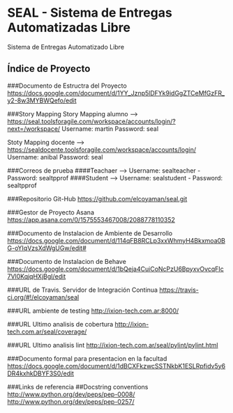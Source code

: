 SEAL - Sistema de Entregas Automatizadas Libre
====

Sistema de Entregas Automatizado Libre

Índice de Proyecto
------------------

###Documento de Estructra del Proyecto
https://docs.google.com/document/d/1YY_Jznp5lDFYk9idGgZTCeMfGzFR_y2-8w3MYBWQefo/edit

###Story Mapping
Story Mapping alumno --> https://seal.toolsforagile.com/workspace/accounts/login/?next=/workspace/
Username: martin
Password: seal

Stoty Mapping docente --> https://sealdocente.toolsforagile.com/workspace/accounts/login/
Username: anibal
Password: seal

###Correos de prueba
####Teachaer --> Username: sealteacher - Password: sealtpprof
####Student  --> Username: sealstudent - Password: sealtpprof

###Repositorio Git-Hub
https://github.com/elcoyaman/seal.git

###Gestor de Proyecto Asana
https://app.asana.com/0/1575553467008/2088778110352

###Documento de Instalacion de Ambiente de Desarrollo
https://docs.google.com/document/d/114qFB8RCLp3xxWhmyH4Bkxmoa0BG-oYIqVzsXdWgUGw/edit#

###Documento de Instalacion de Behave
https://docs.google.com/document/d/1bQeja4CuiCoNcPzU6BpyxvOvcqFIc7Vl0KqjqHXjBgI/edit

###URL de Travis. Servidor de Integración Continua
https://travis-ci.org/#!/elcoyaman/seal

###URL ambiente de testing
http://ixion-tech.com.ar:8000/

###URL Ultimo analisis de cobertura
http://ixion-tech.com.ar/seal/coverage/

###URL Ultimo analisis lint
http://ixion-tech.com.ar/seal/pylint/pylint.html

###Documento formal para presentacion en la facultad
https://docs.google.com/document/d/1dBCXFkzwcSSTNkbK1ESLRpfidv5y6DR4kxhkDBYF3S0/edit

###Links de referencia
##Docstring conventions
http://www.python.org/dev/peps/pep-0008/
http://www.python.org/dev/peps/pep-0257/

